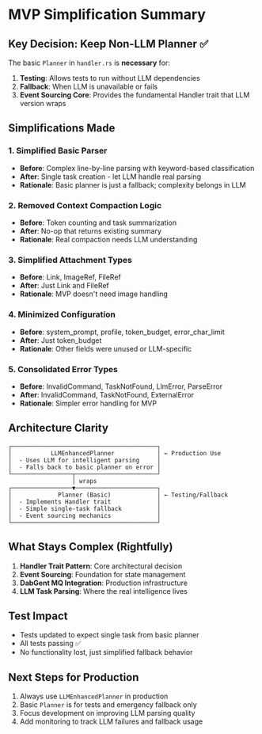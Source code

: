 # MVP Simplification Summary

## Key Decision: Keep Non-LLM Planner ✅

The basic `Planner` in `handler.rs` is **necessary** for:
1. **Testing**: Allows tests to run without LLM dependencies
2. **Fallback**: When LLM is unavailable or fails  
3. **Event Sourcing Core**: Provides the fundamental Handler trait that LLM version wraps

## Simplifications Made

### 1. **Simplified Basic Parser**
- **Before**: Complex line-by-line parsing with keyword-based classification
- **After**: Single task creation - let LLM handle real parsing
- **Rationale**: Basic planner is just a fallback; complexity belongs in LLM

### 2. **Removed Context Compaction Logic**
- **Before**: Token counting and task summarization
- **After**: No-op that returns existing summary
- **Rationale**: Real compaction needs LLM understanding

### 3. **Simplified Attachment Types**
- **Before**: Link, ImageRef, FileRef
- **After**: Just Link and FileRef
- **Rationale**: MVP doesn't need image handling

### 4. **Minimized Configuration**
- **Before**: system_prompt, profile, token_budget, error_char_limit
- **After**: Just token_budget
- **Rationale**: Other fields were unused or LLM-specific

### 5. **Consolidated Error Types**
- **Before**: InvalidCommand, TaskNotFound, LlmError, ParseError
- **After**: InvalidCommand, TaskNotFound, ExternalError
- **Rationale**: Simpler error handling for MVP

## Architecture Clarity

```
┌─────────────────────────────────────────┐
│           LLMEnhancedPlanner            │ ← Production Use
│  - Uses LLM for intelligent parsing     │
│  - Falls back to basic planner on error │
└─────────────────┬───────────────────────┘
                  │ wraps
┌─────────────────▼───────────────────────┐
│             Planner (Basic)             │ ← Testing/Fallback
│  - Implements Handler trait             │
│  - Simple single-task fallback          │
│  - Event sourcing mechanics             │
└─────────────────────────────────────────┘
```

## What Stays Complex (Rightfully)

1. **Handler Trait Pattern**: Core architectural decision
2. **Event Sourcing**: Foundation for state management
3. **DabGent MQ Integration**: Production infrastructure
4. **LLM Task Parsing**: Where the real intelligence lives

## Test Impact

- Tests updated to expect single task from basic planner
- All tests passing ✅
- No functionality lost, just simplified fallback behavior

## Next Steps for Production

1. Always use `LLMEnhancedPlanner` in production
2. Basic `Planner` is for tests and emergency fallback only
3. Focus development on improving LLM parsing quality
4. Add monitoring to track LLM failures and fallback usage
